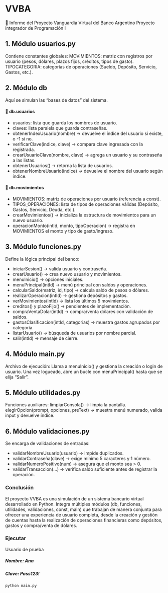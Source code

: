 # VVBA

📄 Informe del Proyecto
Vanguardia Virtual del Banco Argentino
Proyecto integrador de Programación I

## 1. Módulo usuarios.py

Contiene constantes globales:
MOVIMIENTOS: matriz con registros por usuario (pesos, dólares, plazos fijos, créditos, tipos de gasto).
TIPOCATEGORIA: categorías de operaciones (Sueldo, Depósito, Servicio, Gastos, etc.).

## 2. Módulo db

Aquí se simulan las “bases de datos” del sistema.

#### 📌 db.usuarios

- usuarios: lista que guarda los nombres de usuario.
- claves: lista paralela que guarda contraseñas.
- obtenerIndexUsuario(nombre) → devuelve el índice del usuario si existe, o -1 si no.
- verificarClave(indice, clave) → compara clave ingresada con la registrada.
- crearUsuarioClave(nombre, clave) → agrega un usuario y su contraseña a las listas.
- obtenerUsuarios() → retorna la lista de usuarios.
- obtenerNombreUsuario(indice) → devuelve el nombre del usuario según índice.

#### 📌 db.movimientos

- MOVIMIENTOS: matriz de operaciones por usuario (referencia a const).
- TIPOS_OPERACIONES: lista de tipos de operaciones válidas (Depósito, Gastos, Servicio, Deuda, etc.).
- crearMovimientos() → inicializa la estructura de movimientos para un nuevo usuario.
- operacionMonto(intId, monto, tipoOperacion) → registra en MOVIMIENTOS el monto y tipo de gasto/ingreso.

## 3. Módulo funciones.py

Define la lógica principal del banco:

- iniciarSesion() → valida usuario y contraseña.
- crearUsuario() → crea nuevo usuario y movimientos.
- menuInicio() → opciones iniciales.
- menuPrincipal(intId) → menú principal con saldos y operaciones.
- calcularSaldo(matriz, id, tipo) → calcula saldo de pesos o dólares.
- realizarOperacion(intId) → gestiona depósitos y gastos.
- verMovimientos(intId) → lista los últimos 5 movimientos.
- creditos() y plazoFijo() → pendientes de implementación.
- compraVentaDolar(intId) → compra/venta dólares con validación de saldos.
- gastosClasificacion(intId, categorias) → muestra gastos agrupados por categoría.
- listarUsuario() → búsqueda de usuarios por nombre parcial.
- salir(intId) → mensaje de cierre.

## 4. Módulo main.py

Archivo de ejecución:
Llama a menuInicio() y gestiona la creación o login de usuario.
Una vez logueado, abre un bucle con menuPrincipal() hasta que se elija “Salir”.

## 5. Módulo utilidades.py

Funciones auxiliares:
limpiarConsola() → limpia la pantalla.
elegirOpcion(prompt, opciones, preText) → muestra menú numerado, valida input y devuelve índice.

## 6. Módulo validaciones.py

Se encarga de validaciones de entradas:

- validarNombreUsuario(usuario) → impide duplicados.
- validarContraseña(clave) → exige mínimo 5 caracteres y 1 número.
- validarNumeroPositivo(num) → asegura que el monto sea > 0.
- validarTransaccion(...) → verifica saldo suficiente antes de registrar la operación.

### Conclusión

El proyecto VVBA es una simulación de un sistema bancario virtual desarrollado en Python.
Integra múltiples módulos (db, funciones, utilidades, validaciones, const, main) que trabajan de manera conjunta para ofrecer una experiencia de usuario completa, desde la creación y gestión de cuentas hasta la realización de operaciones financieras como depósitos, gastos y compra/venta de dólares.

### Ejecutar

Usuario de prueba

##### Nombre: Ana

##### Clave: Pass123!

```py
python main.py
```
